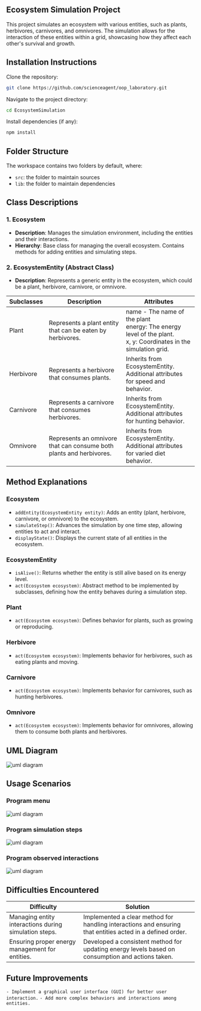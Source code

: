 ## Ecosystem Simulation Project

This project simulates an ecosystem with various entities, such as plants, herbivores, carnivores, and omnivores. The simulation allows for the interaction of these entities within a grid, showcasing how they affect each other's survival and growth.

## Installation Instructions
Clone the repository:
```bash
git clone https://github.com/scienceagent/oop_laboratory.git
```
Navigate to the project directory:
```bash
cd EcosystemSimulation
```
Install dependencies (if any):
```bash
npm install
```

## Folder Structure

The workspace contains two folders by default, where:

- `src`: the folder to maintain sources
- `lib`: the folder to maintain dependencies

## Class Descriptions
### 1. Ecosystem
- **Description**: Manages the simulation environment, including the entities and their interactions.
- **Hierarchy**: Base class for managing the overall ecosystem. Contains methods for adding entities and simulating steps.

### 2. EcosystemEntity (Abstract Class)
- **Description**: Represents a generic entity in the ecosystem, which could be a plant, herbivore, carnivore, or omnivore.

|Subclasses  |Description  |Attributes  |
|---------|---------|---------|
|Plant     |     Represents a plant entity that can be eaten by herbivores.    | name - The name of the plant <br/> energy: The energy level of the plant.  <br/>  x, y: Coordinates in the simulation grid.   |
|Herbivore     |    Represents a herbivore that consumes plants.     |  Inherits from EcosystemEntity. <br/>   Additional attributes for speed and behavior.    |
|Carnivore     | Represents a carnivore that consumes herbivores.        |   Inherits from EcosystemEntity. <br/>  Additional attributes for hunting behavior.    |
|Omnivore     |  Represents an omnivore that can consume both plants and herbivores.       |   Inherits from EcosystemEntity. <br/>  Additional attributes for varied diet behavior.     |


## Method Explanations
### Ecosystem
- `addEntity(EcosystemEntity entity)`: Adds an entity (plant, herbivore, carnivore, or omnivore) to the ecosystem.
- `simulateStep()`: Advances the simulation by one time step, allowing entities to act and interact.
- `displayState()`: Displays the current state of all entities in the ecosystem.

### EcosystemEntity
- `isAlive()`: Returns whether the entity is still alive based on its energy level.
- `act(Ecosystem ecosystem)`: Abstract method to be implemented by subclasses, defining how the entity behaves during a simulation step.

### Plant
- `act(Ecosystem ecosystem)`: Defines behavior for plants, such as growing or reproducing.

### Herbivore
- `act(Ecosystem ecosystem)`: Implements behavior for herbivores, such as eating plants and moving.

### Carnivore
- `act(Ecosystem ecosystem)`: Implements behavior for carnivores, such as hunting herbivores.

### Omnivore
- `act(Ecosystem ecosystem)`: Implements behavior for omnivores, allowing them to consume both plants and herbivores.

## UML Diagram
![uml diagram](./lib/uml_for_git.png)

## Usage Scenarios
### Program menu
![uml diagram](./lib/menu.png)
### Program simulation steps
![uml diagram](./lib/grid.png)
### Program observed interactions
![uml diagram](./lib/observation.png)

## Difficulties Encountered

|Difficulty  |Solution  |
|---------|---------|
|Managing entity interactions during simulation steps.     |   Implemented a clear method for handling interactions and ensuring that entities acted in a defined order.      |
|Ensuring proper energy management for entities.     |   Developed a consistent method for updating energy levels based on consumption and actions taken.      |

## Future Improvements
`- Implement a graphical user interface (GUI) for better user interaction.`
`- Add more complex behaviors and interactions among entities.`